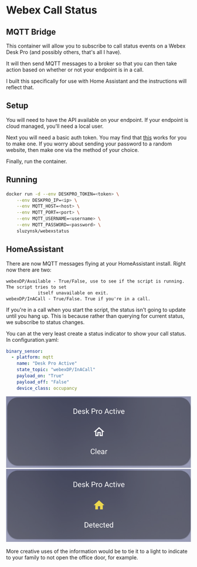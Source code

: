 # Webex Call Status
## MQTT Bridge

This container will allow you to subscribe to call status events 
on a Webex Desk Pro (and possibly others, that's all I have). 

It will then send MQTT messages to a broker so that you can then 
take action based on whether or not your endpoint is in a call.

I built this specifically for use with Home Assistant and the instructions
will reflect that.

## Setup

You will need to have the API available on your endpoint. If your
endpoint is cloud managed, you'll need a local user.

Next you will need a basic auth token. You may find that 
[this](https://www.blitter.se/utils/basic-authentication-header-generator/) 
works for you to make one. If you worry about sending your password
to a random website, then make one via the method of your choice.

Finally, run the container.

## Running
``` bash
docker run -d --env DESKPRO_TOKEN=<token> \
    --env DESKPRO_IP=<ip> \
    --env MQTT_HOST=<host> \
    --env MQTT_PORT=<port> \
    --env MQTT_USERNAME=<username> \
    --env MQTT_PASSWORD=<password> \
    sluzynsk/webexstatus
```

## HomeAssistant
There are now MQTT messages flying at your HomeAssistant install. Right now there are two:
```text
webexDP/Available - True/False, use to see if the script is running. The script tries to set 
            itself unavailable on exit.
webexDP/InACall - True/False. True if you're in a call.
```

If you're in a call when you start the script, the status isn't going to update until you hang up.
This is because rather than querying for current status, we subscribe to status changes. 

You can at the very least create a status indicator to show your call status. In configuration.yaml:
```yaml
binary_sensor:
  - platform: mqtt
    name: "Desk Pro Active"
    state_topic: "webexDP/InACall"
    payload_on: "True"
    payload_off: "False"
    device_class: occupancy
```


![](inactive.png)
![](active.png)

More creative uses of the information would be to tie it to a light to indicate to your family to
not open the office door, for example.